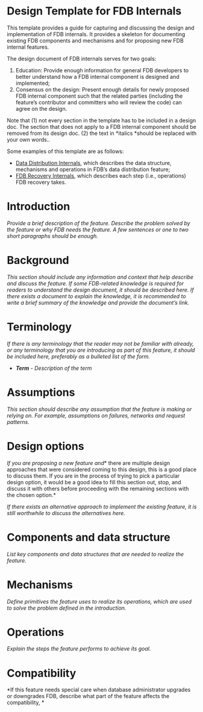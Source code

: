 # Design Template for FDB Internals 

This template provides a guide for capturing and discussing the design and implementation of FDB internals. It provides a skeleton for documenting existing FDB components and mechanisms and for proposing new FDB internal features. 

The design document of FDB internals serves for two goals: 

1. Education: Provide enough information for general FDB developers to better understand how a FDB internal component is designed and implemented;
2. Consensus on the design: Present enough details for newly proposed FDB internal component such that the related parties (including the feature’s contributor and committers who will review the code) can agree on the design.


Note that (1) not every section in the template has to be included in a design doc. The section that does not apply to a FDB internal component should be removed from its design doc. (2) the text in *italics *should be replaced with your own words.. 

Some examples of this template are as follows:

* [Data Distribution Internals](https://github.com/apple/foundationdb/blob/master/design/data-distributor-internals.md), which describes the data structure, mechanisms and operations in FDB’s data distribution feature;
* [FDB Recovery Internals](https://github.com/apple/foundationdb/blob/master/design/recovery-internals.md), which describes each step (i.e., operations) FDB recovery takes.

# Introduction

*Provide a brief description of the feature. Describe the problem solved by the feature or why FDB needs the feature.*
*A few sentences or one to two short paragraphs should be enough.*

# Background

*This section should include any information and context that help describe and discuss the feature. If some FDB-related knowledge is required for readers to understand the design document, it should be described here. If there exists a document to explain the knowledge, it is recommended to write a brief summary of the knowledge and provide the document’s link.*

# Terminology

*If there is any terminology that the reader may not be familiar with already, or any terminology that you are introducing as part of this feature, it should be included here, preferably as a bulleted list of the form.*

* ***Term** - Description of the term*

# Assumptions

*This section should describe any assumption that the feature is making or relying on. For example, assumptions on failures, networks and request patterns.*

# Design options

*If you are proposing a new feature and** there are multiple design approaches that were considered coming to this design, this is a good place to discuss them.  If you are in the process of trying to pick a particular design option, it would be a good idea to fill this section out, stop, and discuss it with others before proceeding with the remaining sections with the chosen option.*

*If there exists an alternative approach to implement the existing feature, it is still worthwhile to discuss the alternatives here.*

# Components and data structure

*List key components and data structures that are needed to realize the feature.*

# Mechanisms

*Define primitives the feature uses to realize its operations, which are used to solve the problem defined in the introduction.*

# Operations

*Explain the steps the feature performs to achieve its goal.*

# Compatibility

*If this feature needs special care when database administrator upgrades or downgrades FDB, describe what part of the feature affects the compatibility, *